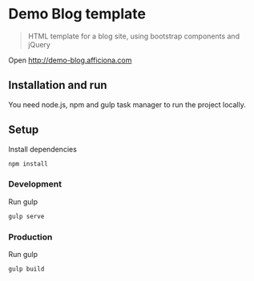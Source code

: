 Demo Blog template
===========

> HTML template for a blog site, using bootstrap components and jQuery

Open http://demo-blog.afficiona.com

## Installation and run
You need node.js, npm and gulp task manager to run the project locally.

## Setup
Install dependencies
```sh
npm install
```

### Development
Run gulp
```sh
gulp serve
```

### Production
Run gulp
```sh
gulp build
```
